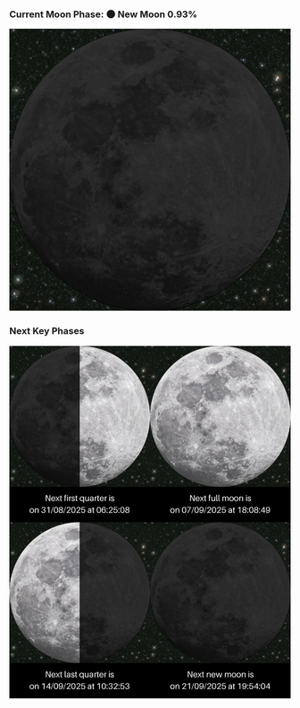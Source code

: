 ### Current Moon Phase: 🌑 New Moon 0.93%
![Moon Phase](moonphase.png)
### Next Key Phases
![Gallery](gallery.png)